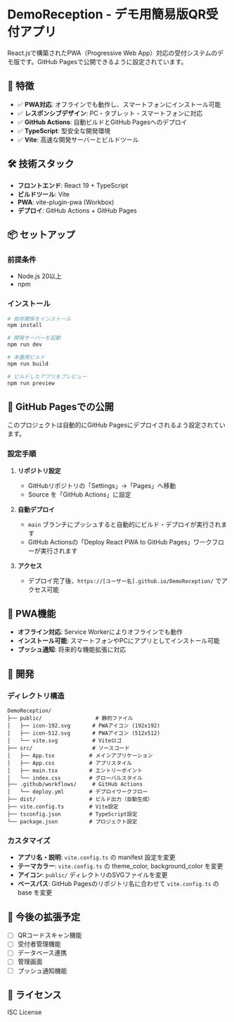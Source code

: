 # DemoReception - デモ用簡易版QR受付アプリ

React.jsで構築されたPWA（Progressive Web App）対応の受付システムのデモ版です。GitHub Pagesで公開できるように設定されています。

## 🚀 特徴

- ✅ **PWA対応**: オフラインでも動作し、スマートフォンにインストール可能
- ✅ **レスポンシブデザイン**: PC・タブレット・スマートフォンに対応
- ✅ **GitHub Actions**: 自動ビルドとGitHub Pagesへのデプロイ
- ✅ **TypeScript**: 型安全な開発環境
- ✅ **Vite**: 高速な開発サーバーとビルドツール

## 🛠 技術スタック

- **フロントエンド**: React 19 + TypeScript
- **ビルドツール**: Vite
- **PWA**: vite-plugin-pwa (Workbox)
- **デプロイ**: GitHub Actions + GitHub Pages

## 📦 セットアップ

### 前提条件
- Node.js 20以上
- npm

### インストール

```bash
# 依存関係をインストール
npm install

# 開発サーバーを起動
npm run dev

# 本番用ビルド
npm run build

# ビルドしたアプリをプレビュー
npm run preview
```

## 🚀 GitHub Pagesでの公開

このプロジェクトは自動的にGitHub Pagesにデプロイされるよう設定されています。

### 設定手順

1. **リポジトリ設定**
   - GitHubリポジトリの「Settings」→「Pages」へ移動
   - Source を「GitHub Actions」に設定

2. **自動デプロイ**
   - `main` ブランチにプッシュすると自動的にビルド・デプロイが実行されます
   - GitHub Actionsの「Deploy React PWA to GitHub Pages」ワークフローが実行されます

3. **アクセス**
   - デプロイ完了後、`https://[ユーザー名].github.io/DemoReception/` でアクセス可能

## 📱 PWA機能

- **オフライン対応**: Service Workerによりオフラインでも動作
- **インストール可能**: スマートフォンやPCにアプリとしてインストール可能
- **プッシュ通知**: 将来的な機能拡張に対応

## 🔧 開発

### ディレクトリ構造

```
DemoReception/
├── public/                 # 静的ファイル
│   ├── icon-192.svg       # PWAアイコン (192x192)
│   ├── icon-512.svg       # PWAアイコン (512x512)
│   └── vite.svg           # Viteロゴ
├── src/                   # ソースコード
│   ├── App.tsx           # メインアプリケーション
│   ├── App.css           # アプリスタイル
│   ├── main.tsx          # エントリーポイント
│   └── index.css         # グローバルスタイル
├── .github/workflows/     # GitHub Actions
│   └── deploy.yml        # デプロイワークフロー
├── dist/                 # ビルド出力（自動生成）
├── vite.config.ts        # Vite設定
├── tsconfig.json         # TypeScript設定
└── package.json          # プロジェクト設定
```

### カスタマイズ

- **アプリ名・説明**: `vite.config.ts` の manifest 設定を変更
- **テーマカラー**: `vite.config.ts` の theme_color, background_color を変更
- **アイコン**: `public/` ディレクトリのSVGファイルを変更
- **ベースパス**: GitHub Pagesのリポジトリ名に合わせて `vite.config.ts` の base を変更

## 🎯 今後の拡張予定

- [ ] QRコードスキャン機能
- [ ] 受付者管理機能
- [ ] データベース連携
- [ ] 管理画面
- [ ] プッシュ通知機能

## 📄 ライセンス

ISC License
